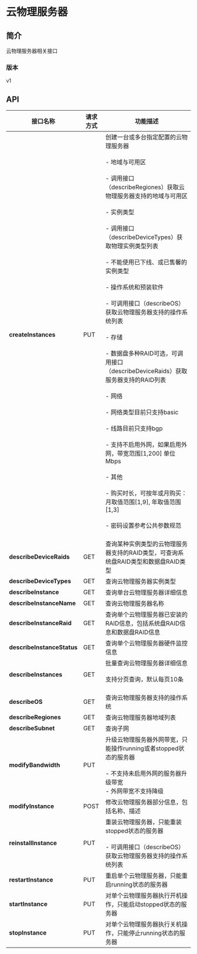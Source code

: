 # 云物理服务器


## 简介
云物理服务器相关接口


### 版本
v1


## API
|接口名称|请求方式|功能描述|
|---|---|---|
|**createInstances**|PUT|创建一台或多台指定配置的云物理服务器<br/></br>- 地域与可用区<br/></br>  \- 调用接口（describeRegiones）获取云物理服务器支持的地域与可用区<br/></br>- 实例类型<br/></br>  \- 调用接口（describeDeviceTypes）获取物理实例类型列表<br/></br>  \- 不能使用已下线、或已售馨的实例类型<br/></br>- 操作系统和预装软件<br/></br>  \- 可调用接口（describeOS）获取云物理服务器支持的操作系统列表<br/></br>- 存储<br/></br>  \- 数据盘多种RAID可选，可调用接口（describeDeviceRaids）获取服务器支持的RAID列表<br/></br>- 网络<br/></br>  \- 网络类型目前只支持basic<br/></br>  \- 线路目前只支持bgp<br/></br>  \- 支持不启用外网，如果启用外网，带宽范围[1,200] 单位Mbps<br/></br>- 其他<br/></br>  \- 购买时长，可按年或月购买：月取值范围[1,9], 年取值范围[1,3]<br/></br>  \- 密码设置参考公共参数规范<br/></br>|
|**describeDeviceRaids**|GET|查询某种实例类型的云物理服务器支持的RAID类型，可查询系统盘RAID类型和数据盘RAID类型|
|**describeDeviceTypes**|GET|查询云物理服务器实例类型|
|**describeInstance**|GET|查询单台云物理服务器详细信息|
|**describeInstanceName**|GET|查询云物理服务器名称|
|**describeInstanceRaid**|GET|查询单个云物理服务器已安装的RAID信息，包括系统盘RAID信息和数据盘RAID信息|
|**describeInstanceStatus**|GET|查询单个云物理服务器硬件监控信息|
|**describeInstances**|GET|批量查询云物理服务器详细信息<br/></br>支持分页查询，默认每页10条<br/></br>|
|**describeOS**|GET|查询云物理服务器支持的操作系统|
|**describeRegiones**|GET|查询云物理服务器地域列表|
|**describeSubnet**|GET|查询子网|
|**modifyBandwidth**|PUT|升级云物理服务器外网带宽，只能操作running或者stopped状态的服务器<br/></br>- 不支持未启用外网的服务器升级带宽</br>- 外网带宽不支持降级</br>|
|**modifyInstance**|POST|修改云物理服务器部分信息，包括名称、描述|
|**reinstallInstance**|PUT|重装云物理服务器，只能重装stopped状态的服务器<br/></br>- 可调用接口（describeOS）获取云物理服务器支持的操作系统列表</br>|
|**restartInstance**|PUT|重启单个云物理服务器，只能重启running状态的服务器|
|**startInstance**|PUT|对单个云物理服务器执行开机操作，只能启动stopped状态的服务器|
|**stopInstance**|PUT|对单个云物理服务器执行关机操作，只能停止running状态的服务器|
